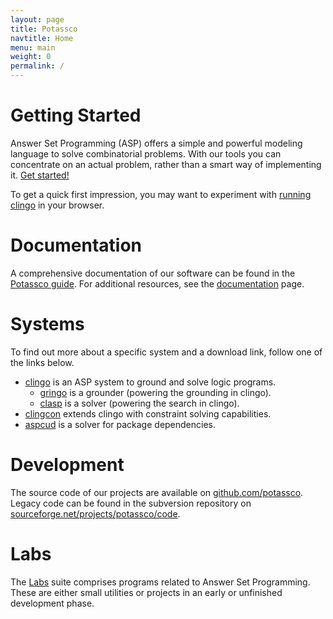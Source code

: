```yaml
---
layout: page
title: Potassco
navtitle: Home
menu: main
weight: 0
permalink: /
---
```


# Getting Started

Answer Set Programming (ASP) offers a simple and powerful modeling language to solve combinatorial problems.
With our tools you can concentrate on an actual problem, rather than a smart way of implementing it.
[Get started!](/doc/start/)

To get a quick first impression, you may want to experiment with [running clingo](/clingo/run/) in your browser.

# Documentation

A comprehensive documentation of our software can be found in the [Potassco guide](https://sourceforge.net/projects/potassco/files/guide/).
For additional resources, see the [documentation](/doc/) page.

# Systems

To find out more about a specific system and a download link, follow one of the links below.

* [clingo](/clingo/) is an ASP system to ground and solve logic programs.
    * [gringo](/clingo/) is a grounder (powering the grounding in clingo).
    * [clasp](/clasp/) is a solver (powering the search in clingo).
* [clingcon](/clingcon/) extends clingo with constraint solving capabilities.
* [aspcud](/aspcud/) is a solver for package dependencies.

# Development

The source code of our projects are available on [github.com/potassco](https://github.com/potassco/).
Legacy code can be found in the subversion repository on [sourceforge.net/projects/potassco/code](https://sourceforge.net/projects/potassco/code).

# Labs

The [Labs](/labs/) suite comprises programs related to Answer Set Programming.
These are either small utilities or projects in an early or unfinished development phase.
